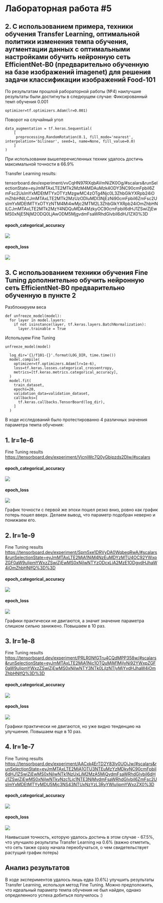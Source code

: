 # Лабораторная работа #5
## 2. С использованием примера, техники обучения Transfer Learning, оптимальной политики изменения темпа обучения, аугментации данных с оптимальными настройками обучить нейронную сеть EfficientNet-B0 (предварительно обученную на базе изображений imagenet) для решения задачи классификации изображений Food-101

По результатам прошлой рабораторной работы (№4) наилучшие результаты были достигнуты в следюущем случае:
Фиксированный темп обучения 0.001
```
optimizer=tf.optimizers.Adam(lr=0.001)
```
Поворот на случайный угол
```
data_augmentation = tf.keras.Sequential(
    [
     preprocessing.RandomRotation(0.1, fill_mode='nearest', interpolation='bilinear', seed=1, name=None, fill_value=0.0)
    ]
)
```
При использовании вышеперечисленных техник удалось достичь максимальной точности в 66.9%

Transfer Learning results:

tensorboard.dev/experiment/vvCqHN97RXqbAVmNiZK0Og/#scalars&runSelectionState=eyJmMTAxLTE2MTk2MzM4MDAuMzk4ODY3NC90cmFpbiI6ZmFsc2UsImYxMDEtMTYxOTYzMzgwMC4zOTg4Njc0L3ZhbGlkYXRpb24iOmZhbHNlLCJmMTAxLTE2MTk2MzUzODIuMDI3NjEzNi90cmFpbiI6ZmFsc2UsImYxMDEtMTYxOTYzNTM4Mi4wMjc2MTM2L3ZhbGlkYXRpb24iOmZhbHNlLCJmMTAxLTE2MTk2MzY4NDQuMDA4MzkyOC90cmFpbiI6dHJ1ZSwiZjEwMS0xNjE5NjM2ODQ0LjAwODM5MjgvdmFsaWRhdGlvbiI6dHJ1ZX0%3D

#### epoch_categorical_accuracy
<img src="https://raw.githubusercontent.com/PigCakee/omi_lab4/main/epoch_categorical_accuracy_3_c_fill_mode_nearest.svg">

#### epoch_loss
<img src="https://raw.githubusercontent.com/PigCakee/omi_lab4/main/epoch_loss_3_c_fill_mode_nearest.svg">

## 3. С использованием техники обучения Fine Tuning дополнительно обучить нейронную сеть EfficientNet-B0 предварительно обученную в пункте 2

Разблокируем веса
```
def unfreeze_model(model):
  for layer in model.layers:
    if not isinstance(layer, tf.keras.layers.BatchNormalization):
      layer.trainable = True
```
Используем Fine Tuning
```
unfreeze_model(model)

  log_dir='{}/f101-{}'.format(LOG_DIR, time.time())
  model.compile(
    optimizer=tf.optimizers.Adam(lr=1e-6),
    loss=tf.keras.losses.categorical_crossentropy,
    metrics=[tf.keras.metrics.categorical_accuracy],
  )
  model.fit(
    train_dataset,
    epochs=20,
    validation_data=validation_dataset,
    callbacks=[
      tf.keras.callbacks.TensorBoard(log_dir),
    ]
  )
```

В ходе исследований было протестированно 4 различных значения параметра темпа обучения:

## 1. lr=1e-6

Fine Tuning results
https://tensorboard.dev/experiment/VjcnjWc7Q0yGbipzds2DIw/#scalars

#### epoch_categorical_accuracy
<img src="https://raw.githubusercontent.com/PigCakee/omi_lab5/main/epoch_categorical_accuracy_1e-6.svg">

#### epoch_loss
<img src="https://raw.githubusercontent.com/PigCakee/omi_lab5/main/epoch_loss_1e-6.svg">

График точности с первой же эпохи пошел резко вниз, ровно как график потерь пошел вверх. Делаем вывод, что параметр подобран неверно и понижаем его. 

## 2. lr=1e-9

Fine Tuning results
https://tensorboard.dev/experiment/Spm5xe1DRVyDA0WqbeqRwA/#scalars&runSelectionState=eyJmMTAxLTE2MjA1NjM4NzEuMDYzMTU4OC92YWxpZGF0aW9uIjpmYWxzZSwiZjEwMS0xNjIwNTYzODcxLjA2MzE1ODgvdHJhaW4iOmZhbHNlfQ%3D%3D

#### epoch_categorical_accuracy
<img src="https://raw.githubusercontent.com/PigCakee/omi_lab5/main/epoch_categorical_accuracy_1e-9.svg">

#### epoch_loss
<img src="https://raw.githubusercontent.com/PigCakee/omi_lab5/main/epoch_loss_1e-9.svg">

Графики практически не двигаются, а значит значение параметра слишком сильно занижено. Повышаем в 10 раз.

## 3. lr=1e-8

Fine Tuning results
https://tensorboard.dev/experiment/PRLR0NfGTru4CQdMPP358w/#scalars&runSelectionState=eyJmMTAxLTE2MjA1Njc1OTQuMjM1MjIyNi92YWxpZGF0aW9uIjpmYWxzZSwiZjEwMS0xNjIwNTY3NTk0LjIzNTIyMjYvdHJhaW4iOmZhbHNlfQ%3D%3D

#### epoch_categorical_accuracy
<img src="https://raw.githubusercontent.com/PigCakee/omi_lab5/main/epoch_categorical_accuracy_1e-8.svg">

#### epoch_loss
<img src="https://raw.githubusercontent.com/PigCakee/omi_lab5/main/epoch_loss_1e-8.svg">

Графики практически не двигаются, но уже видно тенденцию на улучшение. Повышаем еще в 10 раз.

## 4. lr=1e-7

Fine Tuning results
https://tensorboard.dev/experiment/AACxk4ErTD2Y83lv0UOiJw/#scalars&runSelectionState=eyJmMTAxLTE2MjA1OTU3NTEuMzYzMDkyNC90cmFpbiI6dHJ1ZSwiZjEwMS0xNjIwNTk1NzUxLjM2MzA5MjQvdmFsaWRhdGlvbiI6dHJ1ZSwiZjEwMS0xNjIwNTkyNzc1Ljc1NTE3NjMvdmFsaWRhdGlvbiI6ZmFsc2UsImYxMDEtMTYyMDU5Mjc3NS43NTUxNzYzL3RyYWluIjpmYWxzZX0%3D

#### epoch_categorical_accuracy
<img src="https://raw.githubusercontent.com/PigCakee/omi_lab5/main/epoch_categorical_accuracy_1e-7.svg">

#### epoch_loss
<img src="https://raw.githubusercontent.com/PigCakee/omi_lab5/main/epoch_loss_1e-7.svg">

Наивысшая точность, которую удалось достичь в этом случае - 67.5%, что улучшило результаты Transfer Learning на 0.6% (важно отметить, что сеть также сразу начала переобучаться, о чем свидетельствует растущий график потерь)

## Анализ результатов
В ходе экспериментов удалось лишь едва (0.6%) улучшить результаты Transfer Learning, используя метод Fine Tuning. Можно предположить, что идеальный параметр темпа обучения не был найден, однако определенного успеха добиться получилось :)
